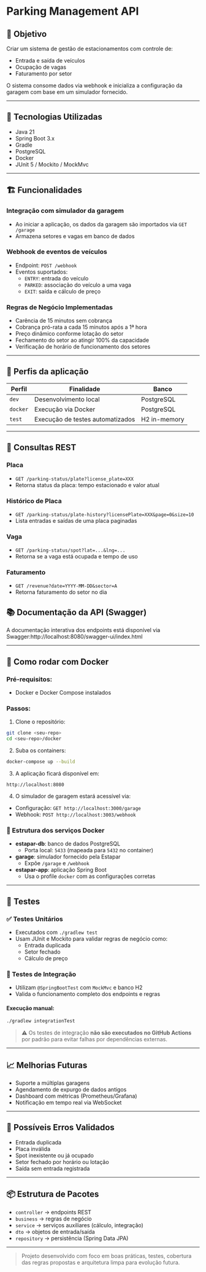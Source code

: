 # Parking Management API

## 🚀 Objetivo
Criar um sistema de gestão de estacionamentos com controle de:
- Entrada e saída de veículos
- Ocupação de vagas
- Faturamento por setor

O sistema consome dados via webhook e inicializa a configuração da garagem com base em um simulador fornecido.

---

## 📄 Tecnologias Utilizadas
- Java 21
- Spring Boot 3.x
- Gradle
- PostgreSQL
- Docker
- JUnit 5 / Mockito / MockMvc

---

## 🏗️ Funcionalidades

### Integração com simulador da garagem
- Ao iniciar a aplicação, os dados da garagem são importados via `GET /garage`
- Armazena setores e vagas em banco de dados

### Webhook de eventos de veículos
- Endpoint: `POST /webhook`
- Eventos suportados:
  - `ENTRY`: entrada do veículo
  - `PARKED`: associação do veículo a uma vaga
  - `EXIT`: saída e cálculo de preço

### Regras de Negócio Implementadas
- Carência de 15 minutos sem cobrança
- Cobrança pró-rata a cada 15 minutos após a 1ª hora
- Preço dinâmico conforme lotação do setor
- Fechamento do setor ao atingir 100% da capacidade
- Verificação de horário de funcionamento dos setores

---

## 🔁 Perfis da aplicação

| Perfil   | Finalidade                      | Banco        |
|----------|----------------------------------|--------------|
| `dev`    | Desenvolvimento local            | PostgreSQL   |
| `docker` | Execução via Docker              | PostgreSQL   |
| `test`   | Execução de testes automatizados | H2 in-memory |

---

## 🔎 Consultas REST

### Placa
- `GET /parking-status/plate?license_plate=XXX`
- Retorna status da placa: tempo estacionado e valor atual

### Histórico de Placa
- `GET /parking-status/plate-history?licensePlate=XXX&page=0&size=10`
- Lista entradas e saídas de uma placa paginadas

### Vaga
- `GET /parking-status/spot?lat=...&lng=...`
- Retorna se a vaga está ocupada e tempo de uso

### Faturamento
- `GET /revenue?date=YYYY-MM-DD&sector=A`
- Retorna faturamento do setor no dia


## 📚 Documentação da API (Swagger)

A documentação interativa dos endpoints está disponível via Swagger:http://localhost:8080/swagger-ui/index.html

---
## 🐳 Como rodar com Docker

### Pré-requisitos:
- Docker e Docker Compose instalados

### Passos:

1. Clone o repositório:
```bash
git clone <seu-repo>
cd <seu-repo>/docker
```

2. Suba os containers:
```bash
docker-compose up --build
```

3. A aplicação ficará disponível em:
```
http://localhost:8080
```

4. O simulador de garagem estará acessível via:
- Configuração: `GET http://localhost:3000/garage`
- Webhook: `POST http://localhost:3003/webhook`

### 🔧 Estrutura dos serviços Docker

- **estapar-db**: banco de dados PostgreSQL
  - Porta local: `5433` (mapeada para `5432` no container)
- **garage**: simulador fornecido pela Estapar
  - Expõe `/garage` e `/webhook`
- **estapar-app**: aplicação Spring Boot
  - Usa o profile `docker` com as configurações corretas

---

## 🧪 Testes

### ✅ Testes Unitários
- Executados com `./gradlew test`
- Usam JUnit e Mockito para validar regras de negócio como:
  - Entrada duplicada
  - Setor fechado
  - Cálculo de preço

### 🧪 Testes de Integração
- Utilizam `@SpringBootTest` com `MockMvc` e banco H2
- Valida o funcionamento completo dos endpoints e regras

#### Execução manual:
```bash
./gradlew integrationTest
```

> ⚠️ Os testes de integração **não são executados no GitHub Actions** por padrão para evitar falhas por dependências externas.

---

## 📈 Melhorias Futuras
- Suporte a múltiplas garagens
- Agendamento de expurgo de dados antigos
- Dashboard com métricas (Prometheus/Grafana)
- Notificação em tempo real via WebSocket

---

## 🚫 Possíveis Erros Validados
- Entrada duplicada
- Placa inválida
- Spot inexistente ou já ocupado
- Setor fechado por horário ou lotação
- Saída sem entrada registrada

---

## 📦 Estrutura de Pacotes
- `controller` → endpoints REST
- `business` → regras de negócio
- `service` → serviços auxiliares (cálculo, integração)
- `dto` → objetos de entrada/saída
- `repository` → persistência (Spring Data JPA)

---

> Projeto desenvolvido com foco em boas práticas, testes, cobertura das regras propostas e arquitetura limpa para evolução futura.
